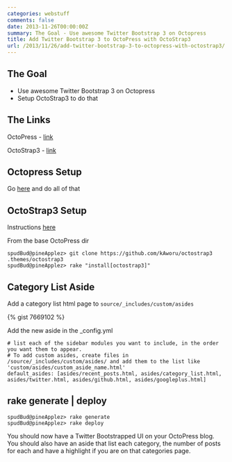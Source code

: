 ```yaml
---
categories: webstuff
comments: false
date: 2013-11-26T00:00:00Z
summary: The Goal - Use awesome Twitter Bootstrap 3 on Octopress
title: Add Twitter Bootstrap 3 to OctoPress with OctoStrap3
url: /2013/11/26/add-twitter-bootstrap-3-to-octopress-with-octostrap3/
---
```


## The Goal
- Use awesome Twitter Bootstrap 3 on Octopress
- Setup OctoStrap3 to do that



## The Links

OctoPress - [link](http://octopress.org)

OctoStrap3 - [link](http://kaworu.github.io/octopress/)


## Octopress Setup

Go [here](http://octopress.org/docs/setup/) and do all of that

## OctoStrap3 Setup

Instructions [here](http://kaworu.github.io/octopress/setup/install/)

From the base OctoPress dir

~~~
spudBud@pineApplez> git clone https://github.com/kAworu/octostrap3 .themes/octostrap3
spudBud@pineApplez> rake "install[octostrap3]"

~~~

## Category List Aside

Add a category list html page to `source/_includes/custom/asides`

{% gist 7669102 %}

Add the new aside in the _config.yml

~~~
# list each of the sidebar modules you want to include, in the order you want them to appear.
# To add custom asides, create files in /source/_includes/custom/asides/ and add them to the list like 'custom/asides/custom_aside_name.html'
default_asides: [asides/recent_posts.html, asides/category_list.html, asides/twitter.html, asides/github.html, asides/googleplus.html]
~~~

## rake generate | deploy

~~~ 
spudBud@pineApplez> rake generate
spudBud@pineApplez> rake deploy
~~~

You should now have a Twitter Bootstrapped UI on your OctoPress blog.  You should also have an aside that list each category, the number of posts for each and have a highlight if you are on that categories page.